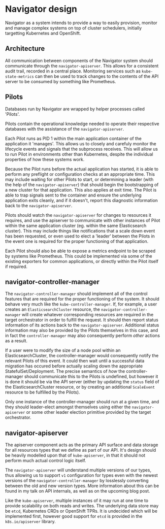 # Navigator design

Navigator as a system intends to provide a way to easily provision, monitor and
manage complex systems on top of cluster schedulers, initially targetting
Kubernetes and OpenShift.

## Architecture

All communication between components of the Navigator system should communicate
through the `navigator-apiserver`. This allows for a consistent audit trail,
recorded in a central place. Monitoring services such as `kube-state-metrics`
can then be used to track changes to the contents of the API server to be
consumed by something like Prometheus.

## Pilots

Databases run by Navigator are wrapped by helper processes called 'Pilots'.

Pilots contain the operational knowledge needed to operate their respective
databases with the assistance of the `navigator-apiserver`.

Each Pilot runs as PID 1 within the main application container of the
application it 'manages'. This allows us to closely and carefuly monitor the
lifecycle events and signals that the subprocess receives. This will allow us
to run Pilot in environments other than Kubernetes, despite the individual
properties of how these systems work.

Because the Pilot runs before the actual application has started, it is able to
perform any preflight or configuration checks at an appropriate time. This may
include waiting for other Pilots to start, or determining a leader (with the
help of the `navigator-apiserver`) that should begin the bootstrapping of a new
cluster for that application. This also applies at exit time. The Pilot is able
to trap signals sent to the container and ensure the underlying application
exits cleanly, and if it doesn't, report this diagnostic information back to
the `navigator-apiserver`.

Pilots should watch the `navigator-apiserver` for changes to resources it
requires, and use the apiserver to communicate with other instances of Pilot
within the same application cluster (eg. within the same Elasticsearch
cluster). This may include things like notifications that a scale down event
has been requested, or even used to elect a 'leader' between the Pilots in the
event one is required for the proper functioning of that application.

Each Pilot should also be able to expose a metrics endpoint to be scraped by
systems like Prometheus. This could be implemented via some of the existing
exporters for common applications, or directly within the Pilot itself if
required.

## navigator-controller-manager

The `navigator-controller-manager` should implement all of the control features
that are required for the proper functioning of the system. It should behave
very much like the `kube-controller-manager`. If, for example, a user creates
an `ElasticsearchCluster` resource, the `navigator-controller-manager` will
create whatever corresponding resources are required in the target orchestrator
in order to fulfill the request. It should then report status information of
its actions back to the `navigator-apiserver`. Additional status information
may also be provided by the Pilots themselves in this case, and in fact the
`controller-manager` may also consequently perform *other* actions as a result.

If a user were to modify the size of a node pool within an
ElasticsearchCluster, the controller-manager would consequently notify the
relevant Pilots of this event. It could then wait until a successful data
migration has occured before actually scaling down the appropriate
StatefulSet/Deployment. The precise semantics of *how* the controller-manager
should communicate this to the Pilots is undefined, but however it is done it
should be via the API server (either by updating the `status` field of the
ElasticsearchCluster resource, or by creating an additional `ScaleEvent`
resource to be fulfilled by the Pilots).

Only one instance of the controller-manager should run at a given time, and
they should leader-elect amongst themselves using either the
`navigator-apiserver` or some other leader election primitive provided by the
target orchestrator.

## navigator-apiserver

The apiserver component acts as the primary API surface and data storage for
all resources types that we define as part of our API. It's design should be
heavily modelled upon that of `kube-apiserver`, in that it should not perform
much actual control logic itself.

The `navigator-apiserver` will understand multiple versions of our types, thus
allowing us to support `v1` configuration for types even with the newest
versions of the `navigator-controller-manager` by losslessly converting between
the old and new version types. More information about this can be found in
my talk on API internals, as well as on the upcoming blog post.

Like the `kube-apiserver`, multiple instances of it may run at one time to
provide scalability on both reads and writes. The underlying data store may be
`etcd`, Kubernetes CRDs or OpenShift TPRs. It is undecided which will be
implemented first, however good support for `etcd` is provided in the
`k8s.io/apiserver` library.
